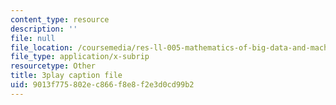 ```yaml
---
content_type: resource
description: ''
file: null
file_location: /coursemedia/res-ll-005-mathematics-of-big-data-and-machine-learning-january-iap-2020/9013f775802ec866f8e8f2e3d0cd99b2_hMUpevQzNzY.srt
file_type: application/x-subrip
resourcetype: Other
title: 3play caption file
uid: 9013f775-802e-c866-f8e8-f2e3d0cd99b2
---
```

